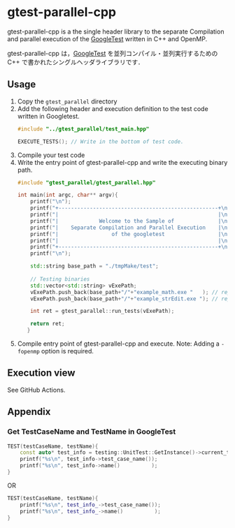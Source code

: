 # gtest-parallel-cpp

gtest-parallel-cpp is a the single header library to the separate Compilation and parallel execution of the [GoogleTest](https://github.com/google/googletest) written in C++ and OpenMP.

gtest-parallel-cpp は，[GoogleTest](https://github.com/google/googletest) を並列コンパイル・並列実行するための C++ で書かれたシングルヘッダライブラリです．

## Usage

1. Copy the `gtest_parallel` directory
2. Add the following header and execution definition to the test code written in Googletest.
   ```cpp
   #include "../gtest_parallel/test_main.hpp"
   ```
   ```cpp
   EXECUTE_TESTS(); // Write in the bottom of test code.
   ```
3. Compile your test code
4. Write the entry point of gtest-parallel-cpp and write the executing binary path.
   ```cpp
   #include "gtest_parallel/gtest_parallel.hpp"
   
   int main(int argc, char** argv){
       printf("\n");
       printf("+---------------------------------------------------+\n");
       printf("|                                                   |\n");
       printf("|             Welcome to the Sample of              |\n");
       printf("|    Separate Compilation and Parallel Execution    |\n");
       printf("|                 of the googletest                 |\n");
       printf("|                                                   |\n");
       printf("+---------------------------------------------------+\n");
       printf("\n");
   
       std::string base_path = "./tmpMake/test";
       
       // Testing binaries
       std::vector<std::string> vExePath;
       vExePath.push_back(base_path+"/"+"example_math.exe "   ); // replace your binary path
       vExePath.push_back(base_path+"/"+"example_strEdit.exe "); // replace your binary path
   
       int ret = gtest_parallel::run_tests(vExePath);
   
       return ret;
      }
   ```
5. Compile entry point of gtest-parallel-cpp and execute.
   Note: Adding a `-fopenmp` option is required.

## Execution view

See GitHub Actions.

## Appendix

### Get TestCaseName and TestName in GoogleTest

```cpp
TEST(testCaseName, testName){
    const auto* test_info = testing::UnitTest::GetInstance()->current_test_info();
    printf("%s\n", test_info->test_case_name());
    printf("%s\n", test_info->name()          );
}
```
OR
```cpp
TEST(testCaseName, testName){
    printf("%s\n", test_info_->test_case_name());
    printf("%s\n", test_info_->name()          );
}
```

